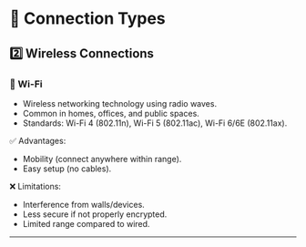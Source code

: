 # 🔌 Connection Types


## 2️⃣ Wireless Connections

### 📶 Wi-Fi
- Wireless networking technology using radio waves.
- Common in homes, offices, and public spaces.
- Standards: Wi-Fi 4 (802.11n), Wi-Fi 5 (802.11ac), Wi-Fi 6/6E (802.11ax).

✅ Advantages:
- Mobility (connect anywhere within range).
- Easy setup (no cables).

❌ Limitations:
- Interference from walls/devices.
- Less secure if not properly encrypted.
- Limited range compared to wired.

---